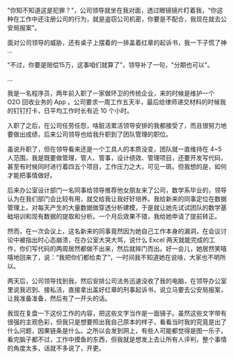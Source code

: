 
"你知不知道这是犯罪？"，公司领导就坐在我对面，透过眼镜镜片盯着我，“你这种在工作中还注册公司的行为，就是盗窃公司机密，你要是不配合，我现在就去公安局报案”。

面对公司领导的威胁，还有桌子上摆着的一排盖着红章的起诉书，我一下子慌了神 ... 

“不过，你要是赔偿15万，这事咱们就算了”，领导补了一句，"分期也可以"。

...

我是一名程序员，两年前入职了一家做环卫的传统企业，来的时候是维护一个 O2O 回收业务的 App 。公司要求一周工作五天半，最后给律师递交材料的时候我的钉钉打卡，日平均工作时长有近 10 个小时。

入职了之后，在公司任劳任怨，啥脏活累活领导安排的我都接受了，而且很努力地要做出成绩，后来公司领导也给我升职到了团队管理的职位。

虽说升职了，但在领导看来还是一个工具人的本质没变，团队就一直维持在 4~5 人范围，我是既要做管理，管人、管事，设计绩效、管理项目，还要开发写代码，甚至有时候同时进行着四五个项目，工作压力之大，可见一斑。但我想的是，如何才能把事情做好。

后来办公室设计部门一名同事给领导推荐他女朋友来了公司，数学系毕业的，领导认为在我们部门会比较有用，就交给我让我好好培养。我给新来的同事定位在数据管理上，对每天产生的大量数据做穿透分析建模，于是就让她先试试团队的数学基础培训和现有数据的提取和分析。一个月后效果不错，我给她申请了提前转正。

然而，在一次会议上，这名新来的同事竟然因为她自己工作本身的漏洞，在会议讨论中被指出时心态崩溃，在办公室大哭大骂，说什么 Excel 两天就能完成的工作，你们写代码的两周居然都做不出来，然后就摔门而出。好一会儿，她居然笑嘻嘻地回来了，说：“我把你们都给卖了”，一时间我不知道她在说啥，大家也不明所以。

两天后，公司领导找到我，然后安排公司法务迅速没收了我的电脑，在领导办公室里说我迟到、接私活，直接拿出盖好红章的刑事起诉书，说立马要去公安局报案，让我准备准备，然后有了一开头的话。


我现在复盘一下这份工作的内容，把这些文字当作是一面镜子。虽然这些文字带有很强的主观色彩，但我只是想要照出我自己原本的样子，看看当时我的究竟是出了什么问题，因果链条是什么。之所以会发到网上，有些人可能都觉得是图一乐子，看完脑子都不过，工作中摸鱼的东西，但我就是想发上去让所有人评判，整个事情的角度太多，话就不多说了，开更。

